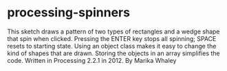 # processing-spinners
This sketch draws a pattern of two types of rectangles and a wedge shape 
that spin when clicked.
Pressing the ENTER key stops all spinning; SPACE resets to starting state.
Using an object class makes it easy to change the kind of shapes that are drawn.
Storing the objects in an array simplifies the code.
Written in Processing 2.2.1 in 2012.
By Marika Whaley
